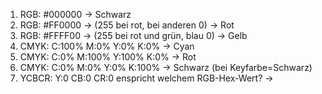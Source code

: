 1. RGB: #000000 -> Schwarz
2. RGB: #FF0000 -> (255 bei rot, bei anderen 0) -> Rot
3. RGB: #FFFF00 -> (255 bei rot und grün, blau 0) -> Gelb
4. CMYK: C:100% M:0% Y:0% K:0% -> Cyan
5. CMYK: C:0% M:100% Y:100% K:0% -> Rot
6. CMYK: C:0% M:0% Y:0% K:100% -> Schwarz (bei Keyfarbe=Schwarz)
7. YCBCR: Y:0 CB:0 CR:0 enspricht welchem RGB-Hex-Wert? ->
